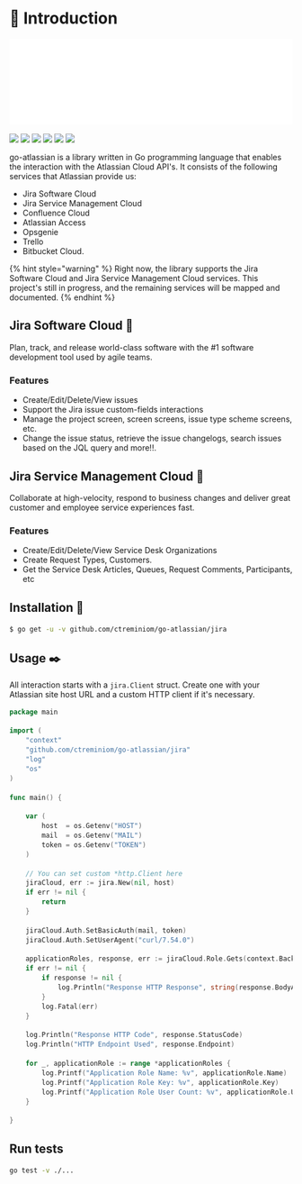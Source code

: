 # 🎎 Introduction

![](.gitbook/assets/go-atlassian-logo.svg)

[![](https://pkg.go.dev/badge/github.com/ctreminiom/go-atlassian?utm_source=godoc)](https://pkg.go.dev/github.com/ctreminiom/go-atlassian) [![](https://goreportcard.com/badge/ctreminiom/go-atlassian)](https://goreportcard.com/report/github.com/ctreminiom/go-atlassian) [![](https://codecov.io/gh/ctreminiom/go-atlassian/branch/main/graph/badge.svg?token=G0KPNMTIRV)](https://codecov.io/gh/ctreminiom/go-atlassian) [![](https://img.shields.io/badge/license-MIT-blue.svg)](https://github.com/ctreminiom/go-atlassian/blob/master/LICENSE) [![](https://img.shields.io/github/workflow/status/ctreminiom/go-atlassian/Testing?label=%F0%9F%A7%AA%20tests&style=flat&color=75C46B)](https://github.com/ctreminiom/go-atlassian/actions?query=workflow%3ATesting) [![](https://img.shields.io/badge/%F0%9F%92%A1%20go-documentation-00ACD7.svg?style=flat)](https://docs.go-atlassian.io/)

go-atlassian is a library written in Go programming language that enables the interaction with the Atlassian Cloud API's. It consists of the following services that Atlassian provide us:

* Jira Software Cloud
* Jira Service Management Cloud
* Confluence Cloud
* Atlassian Access
* Opsgenie
* Trello
* Bitbucket Cloud.

{% hint style="warning" %}
Right now, the library supports the Jira Software Cloud and Jira Service Management Cloud services. This project's still in progress, and the remaining services will be mapped and documented.
{% endhint %}

## Jira Software Cloud 📘

Plan, track, and release world-class software with the \#1 software development tool used by agile teams.

### Features

* Create/Edit/Delete/View issues
* Support the Jira issue custom-fields interactions
* Manage the project screen, screen screens, issue type scheme screens, etc.
* Change the issue status, retrieve the issue changelogs, search issues based on the JQL query and more!!.

## Jira Service Management Cloud 📘

Collaborate at high-velocity, respond to business changes and deliver great customer and employee service experiences fast.

### Features

* Create/Edit/Delete/View Service Desk Organizations
* Create Request Types, Customers.
* Get the Service Desk Articles, Queues, Request Comments, Participants, etc

## Installation 📖

```bash
$ go get -u -v github.com/ctreminiom/go-atlassian/jira
```

## Usage ✒️

All interaction starts with a `jira.Client` struct. Create one with your Atlassian site host URL and a custom HTTP client if it's necessary.

```go
package main

import (
    "context"
    "github.com/ctreminiom/go-atlassian/jira"
    "log"
    "os"
)

func main() {

    var (
        host  = os.Getenv("HOST")
        mail  = os.Getenv("MAIL")
        token = os.Getenv("TOKEN")
    )

    // You can set custom *http.Client here
    jiraCloud, err := jira.New(nil, host)
    if err != nil {
        return
    }

    jiraCloud.Auth.SetBasicAuth(mail, token)
    jiraCloud.Auth.SetUserAgent("curl/7.54.0")

    applicationRoles, response, err := jiraCloud.Role.Gets(context.Background())
    if err != nil {
        if response != nil {
            log.Println("Response HTTP Response", string(response.BodyAsBytes))
        }
        log.Fatal(err)
    }

    log.Println("Response HTTP Code", response.StatusCode)
    log.Println("HTTP Endpoint Used", response.Endpoint)

    for _, applicationRole := range *applicationRoles {
        log.Printf("Application Role Name: %v", applicationRole.Name)
        log.Printf("Application Role Key: %v", applicationRole.Key)
        log.Printf("Application Role User Count: %v", applicationRole.UserCount)
    }

}
```

## Run tests

```bash
go test -v ./...
```

